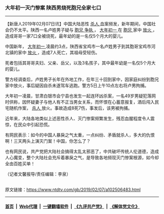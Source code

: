 ### 大年初一灭门惨案  陕西男烧死胞兄全家七口
------------------------

<div class="post_content">
 <p>
  【新唐人2019年02月07日讯】中国大陆恶性
  <a href="https://www.ntdtv.com/gb/杀人.htm">
   杀人
  </a>
  血案频发，新年期间，中国社会仍不太平。陕西一名卢姓男子疑与
  <a href="https://www.ntdtv.com/gb/胞兄.htm">
   胞兄
  </a>
  <a href="https://www.ntdtv.com/gb/争执.htm">
   争执
  </a>
  ，
  <a href="https://www.ntdtv.com/gb/大年初一.htm">
   大年初一
  </a>
  在
  <a href="https://www.ntdtv.com/gb/胞兄.htm">
   胞兄
  </a>
  家中
  <a href="https://www.ntdtv.com/gb/放火.htm">
   放火
  </a>
  ，造成哥哥一家7口全被烧死，最年幼的是一名仅5个月大的婴儿。
 </p>
 <p>
  中国新年，
  <a href="https://www.ntdtv.com/gb/大年初一.htm">
   大年初一
  </a>
  凌晨约3点，陕西省宝鸡市一名卢姓男子到其胞哥宝鸡市河北镇的家中
  <a href="https://www.ntdtv.com/gb/放火.htm">
   放火
  </a>
  ，造成7人死亡，其祖母受轻伤。
 </p>
 <p>
  死者包括其哥哥夫妇、父亲、岳父，以及3名孩子，其中最年幼是一名仅5个月大的婴儿。
 </p>
 <p>
  警方经调查后，卢姓男子长年在外地工作，在年三十回到家中，因家庭纠纷到胞兄家中放火，事后疑因自杀未遂驾车逃跑。警方5日上午10点左右将卢男拘捕。
 </p>
 <p>
  大年初一凌晨，甘肃白银市会宁县也发生一起连环凶杀案，一名49岁男疑犯落网时供称，因怀疑妻子与他人有不正当男女关系，而怀恨在心蓄意报复，酒后闯入民宅随机作案，
  <a href="https://www.ntdtv.com/gb/杀人.htm">
   杀人
  </a>
  放火。事故造成8死7伤，事发后，该男被拘捕。
 </p>
 <p>
  近年来，大陆各地类似上述恶性杀人、灭门惨案频繁发生，残忍血腥程度令人震惊，在民众中引起恐慌。
 </p>
 <p>
  有网民表示：如今的中国人暴戾之气太重，一点纠纷、矛盾就杀人，多大的仇恨啊！三天两头上演灭门案！中国，你怎么了？
 </p>
 <p>
  也有网民说，共产党把大陆社会搞得太乱太邪恶了，中共破坏传统人伦道德，造成人心魔变，整个大陆社会充斥着暴戾之气，是导致各地频现灭门惨案根源，如今却全由百姓买单！
 </p>
 <p>
  （记者文馨报导/责任编辑：李泉）
 </p>
 <div class="single_ad">
 </div>
</div>

<br/>原文链接：https://www.ntdtv.com/gb/2019/02/07/a102506483.html


------------------------
#### [首页](https://github.com/gfw-breaker/banned-news/blob/master/README.md) &nbsp;|&nbsp; [Web代理](https://github.com/labour-camp/helloworld) &nbsp;|&nbsp; [一键翻墙软件](https://github.com/gfw-breaker/nogfw/blob/master/README.md) &nbsp;|&nbsp; [《九评共产党》](https://github.com/gfw-breaker/9ping.md/blob/master/README.md#九评之一评共产党是什么) &nbsp;|&nbsp; [《解体党文化》](https://github.com/gfw-breaker/jtdwh.md/blob/master/README.md#绪论)

